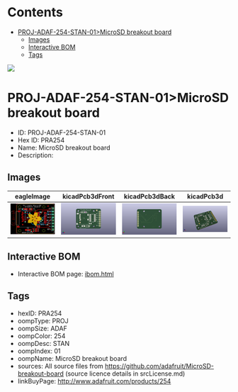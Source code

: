 



Contents
========

* [PROJ-ADAF-254-STAN-01>MicroSD breakout board](#proj-adaf-254-stan-01microsd-breakout-board)
	* [Images](#images)
	* [Interactive BOM](#interactive-bom)
	* [Tags](#tags)
  
![][im]
# PROJ-ADAF-254-STAN-01>MicroSD breakout board

- ID: PROJ-ADAF-254-STAN-01
- Hex ID: PRA254
- Name: MicroSD breakout board
- Description: 

## Images
  
  

|eagleImage|kicadPcb3dFront|kicadPcb3dBack|kicadPcb3d|
| :---: | :---: | :---: | :---: |
|[![eagleImage](eagleImage_140.png)](eagleImage_600.png)|[![kicadPcb3dFront](kicadPcb3dFront_140.png)](kicadPcb3dFront_600.png)|[![kicadPcb3dBack](kicadPcb3dBack_140.png)](kicadPcb3dBack_600.png)|[![kicadPcb3d](kicadPcb3d_140.png)](kicadPcb3d_600.png)|

## Interactive BOM

- Interactive BOM page: [ibom.html](kicad/bom/ibom.html)

## Tags

- hexID: PRA254
- oompType: PROJ
- oompSize: ADAF
- oompColor: 254
- oompDesc: STAN
- oompIndex: 01
- oompName: MicroSD breakout board
- sources: All source files from https://github.com/adafruit/MicroSD-breakout-board (source licence details in srcLicense.md)
- linkBuyPage: http://www.adafruit.com/products/254



[im]: kicadPcb3d_450.png
